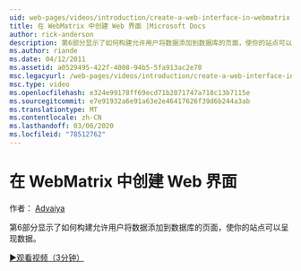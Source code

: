 ```yaml
---
uid: web-pages/videos/introduction/create-a-web-interface-in-webmatrix
title: 在 WebMatrix 中创建 Web 界面 |Microsoft Docs
author: rick-anderson
description: 第6部分显示了如何构建允许用户将数据添加到数据库的页面，使你的站点可以呈现数据。
ms.author: riande
ms.date: 04/12/2011
ms.assetid: a0529495-422f-4008-94b5-5fa913ac2e70
msc.legacyurl: /web-pages/videos/introduction/create-a-web-interface-in-webmatrix
msc.type: video
ms.openlocfilehash: e324e99178ff69ecd71b2071747a718c13b7115e
ms.sourcegitcommit: e7e91932a6e91a63e2e46417626f39d6b244a3ab
ms.translationtype: MT
ms.contentlocale: zh-CN
ms.lasthandoff: 03/06/2020
ms.locfileid: "78512762"
---
```

# <a name="create-a-web-interface-in-webmatrix"></a>在 WebMatrix 中创建 Web 界面

作者： [Advaiya](https://twitter.com/Advaiyasolns)

第6部分显示了如何构建允许用户将数据添加到数据库的页面，使你的站点可以呈现数据。

[&#9654;观看视频（3分钟）](https://channel9.msdn.com/Blogs/ASP-NET-Site-Videos/create-a-web-interface-in-webmatrix)
